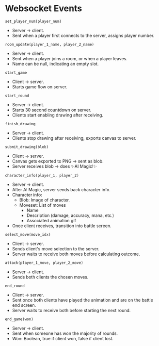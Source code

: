 # Websocket Events

`set_player_num(player_num)`
- Server -> client.
- Sent when a player first connects to the server, assigns player number.

`room_update(player_1_name, player_2_name)`
- Server -> client.
- Sent when a player joins a room, or when a player leaves.
- Name can be null, indicating an empty slot.

`start_game`
- Client -> server.
- Starts game flow on server.

`start_round`
- Server -> client.
- Starts 30 second countdown on server.
- Clients start enabling drawing after receiving.

`finish_drawing`
- Server -> client.
- Clients stop drawing after receiving, exports canvas to server.

`submit_drawing(blob)`
- Client -> server.
- Canvas gets exported to PNG -> sent as blob.
- Server receives blob -> does ✨AI Magic!✨

`character_info(player_1, player_2)`
- Server -> client.
- After AI Magic, server sends back character info.
- Character info:
  - Blob: Image of character.
  - Moveset: List of moves
    - Name
    - Description (damage, accuracy, mana, etc.)
    - Associated animation gif
- Once client receives, transition into battle screen.

`select_move(move_idx)`
- Client -> server.
- Sends client's move selection to the server.
- Server waits to receive both moves before calculating outcome.

`attack(player_1_move, player_2_move)`
- Server -> client.
- Sends both clients the chosen moves.

`end_round`
- Client -> server.
- Sent once both clients have played the animation and are on the battle end screen.
- Server waits to receive both before starting the next round.

`end_game(won)`
- Server -> client.
- Sent when someone has won the majority of rounds.
- Won: Boolean, true if client won, false if client lost.
